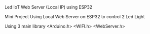 Led IoT Web Server (Local IP) using ESP32

Mini Project Using Local Web Server on ESP32 to control 2 Led Light 

Using 3 main library
<Arduino.h>
<WIFI.h>
<WebServer.h>
